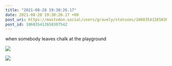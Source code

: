 ```yaml
---
title: "2021-08-28 19:30:26.17"
date: 2021-08-28 19:30:26.17 +00
post_uri: https://mastodon.social/users/gravely/statuses/106835412658307542
post_id: 106835412658307542
---
```

when somebody leaves chalk at the playground


![](/images/106835412367194705.jpg)

![](/images/106835412589952848.jpg)

